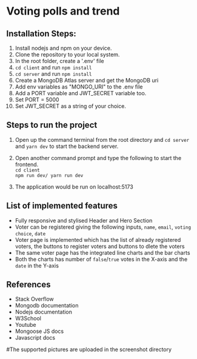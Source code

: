 # Voting polls and trend

## Installation Steps:

1. Install nodejs and npm on your device.
2. Clone the repository to your local system.
3. In the root folder, create a '.env' file
4. `cd client` and run `npm install`
5.  `cd server` and run `npm install`
6. Create a MongoDB Atlas server and get the MongoDB uri
7. Add env variables as "MONGO_URI" to the .env file
8. Add a PORT variable and JWT_SECRET variable too.
9. Set PORT = 5000
10. Set JWT_SECRET as a string of your choice.


## Steps to run the project

1. Open up the command terminal from the root directory and `cd server` and  `yarn dev` to start the backend server.

2. Open another command prompt and type the following to start the frontend.  
`cd client`  
`npm run dev/ yarn run dev`

3. The application would be run on localhost:5173


## List of implemented features


*  Fully responsive and stylised Header and Hero Section
* Voter can be registered giving the following inputs, `name`, `email`, `voting choice`, `date`
* Voter page is implemented which has the list of already registered voters, the buttons to register voters and buttons to dlete the voters
* The same voter page has the integrated line charts and the bar charts
* Both the charts has number of `false`/`true` votes in the X-axis and the `date` in the Y-axis



## References
* Stack Overflow
* Mongodb documentation
* Nodejs documentation
* W3School
* Youtube
* Mongoose JS docs
* Javascript docs

#The supported pictures are uploaded in the screenshot directory


















